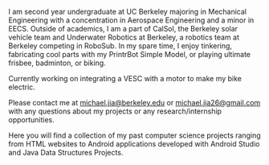 I am second year undergraduate at UC Berkeley majoring in Mechanical Engineering with a concentration in Aerospace Engineering and a minor in EECS. 
Outside of academics, I am a part of CalSol, the Berkeley solar vehicle team and Underwater Robotics at Berkeley, a robotics team at Berkeley competing in RoboSub. 
In my spare time, I enjoy tinkering, fabricating cool parts with my PrintrBot Simple Model, or playing ultimate frisbee, badminton, or biking. 

Currently working on integrating a VESC with a motor to make my bike electric. 

Please contact me at michael.jia@berkeley.edu or michael.jia26@gmail.com with any questions about my projects or any research/internship opportunities. 

Here you will find a collection of my past computer science projects ranging from HTML websites to Android applications developed with Android Studio and Java Data Structures Projects.
